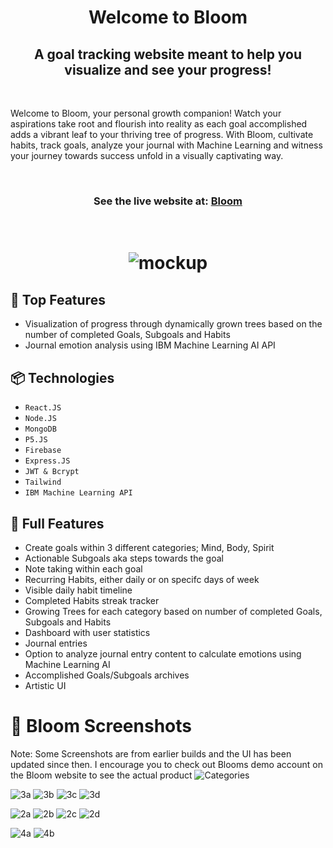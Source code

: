 <h1 align='center'>Welcome to Bloom </h1>
<h2 align='center'>A goal tracking website meant to help you visualize and see your progress!</h2>

&nbsp;

<p>Welcome to Bloom, your personal growth companion! Watch your aspirations take root and flourish into reality as each goal accomplished adds a vibrant leaf to your thriving tree of progress. With Bloom, cultivate habits, track goals, analyze your journal with Machine Learning and witness your journey towards success unfold in a visually captivating way.</p>
           
&nbsp;

<h3 align='center'> See the live website at: 
<a href="https://bloomhabits.com/">Bloom</a>
</h3>

&nbsp;


<h1 align='center'>
           
![mockup](https://github.com/ShhmonDai/Bloom-V2---react-MERN/assets/109430011/dae66f86-5899-4d4b-9d0a-8caf9794e3c3)

## 🎯 Top Features
- Visualization of progress through dynamically grown trees based on the number of completed Goals, Subgoals and Habits
- Journal emotion analysis using IBM Machine Learning AI API

## 📦 Technologies
- `React.JS`
- `Node.JS`
- `MongoDB`
- `P5.JS`
- `Firebase`
- `Express.JS`
- `JWT & Bcrypt`
- `Tailwind`
- `IBM Machine Learning API`

## 🎨 Full Features
- Create goals within 3 different categories; Mind, Body, Spirit
- Actionable Subgoals aka steps towards the goal
- Note taking within each goal
- Recurring Habits, either daily or on specifc days of week
- Visible daily habit timeline
- Completed Habits streak tracker
- Growing Trees for each category based on number of completed Goals, Subgoals and Habits
- Dashboard with user statistics
- Journal entries
- Option to analyze journal entry content to calculate emotions using Machine Learning AI 
- Accomplished Goals/Subgoals archives
- Artistic UI

# 🍿 Bloom Screenshots
Note: Some Screenshots are from earlier builds and the UI has been updated since then. I encourage you to check out Blooms demo account on the Bloom website to see the actual product
![Categories](https://github.com/ShhmonDai/Bloom-V2---react-MERN/assets/109430011/375a3b4c-2180-43e2-bb6c-a3717a36cb0a)


![3a](https://github.com/ShhmonDai/Bloom-V2---react-MERN/assets/109430011/6622f46c-6248-4795-baab-6e921e8824bd)
![3b](https://github.com/ShhmonDai/Bloom-V2---react-MERN/assets/109430011/25de935f-e40a-43b6-b2e1-64e3167bcfa4)
![3c](https://github.com/ShhmonDai/Bloom-V2---react-MERN/assets/109430011/3eeb4ee3-8b33-43ba-b3da-2a487cd9f61f)
![3d](https://github.com/ShhmonDai/Bloom-V2---react-MERN/assets/109430011/9c66d13d-9e74-4cd2-9f2f-9062a0ff28ab)

![2a](https://github.com/ShhmonDai/Bloom-V2---react-MERN/assets/109430011/080c3183-d80d-4616-9edd-5ff854ceaf2a)
![2b](https://github.com/ShhmonDai/Bloom-V2---react-MERN/assets/109430011/8292a18c-a7e9-4879-98d4-337797a4b917)
![2c](https://github.com/ShhmonDai/Bloom-V2---react-MERN/assets/109430011/18010a9c-5f86-4789-b636-edb7334e2079)
![2d](https://github.com/ShhmonDai/Bloom-V2---react-MERN/assets/109430011/7c8be232-04b4-4676-919d-160119cbfaef)

![4a](https://github.com/ShhmonDai/Bloom-V2---react-MERN/assets/109430011/0e47ac53-d43f-4717-aac0-eea7f678cd26)
![4b](https://github.com/ShhmonDai/Bloom-V2---react-MERN/assets/109430011/4e5097e7-e5c8-4501-b065-2b06c9f0f696)



</h1>
